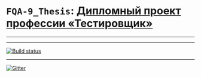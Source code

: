 # `FQA-9_Thesis`: [Дипломный проект профессии «Тестировщик»](https://github.com/netology-code/qa-diploma#%D0%B4%D0%B8%D0%BF%D0%BB%D0%BE%D0%BC%D0%BD%D1%8B%D0%B9-%D0%BF%D1%80%D0%BE%D0%B5%D0%BA%D1%82-%D0%BF%D1%80%D0%BE%D1%84%D0%B5%D1%81%D1%81%D0%B8%D0%B8-%D1%82%D0%B5%D1%81%D1%82%D0%B8%D1%80%D0%BE%D0%B2%D1%89%D0%B8%D0%BA)

---

---
[![Build status](https://ci.appveyor.com/api/projects/status/xoa9fkg0cndn2rrt?svg=true)](https://ci.appveyor.com/project/Cliffart44/fqa-9-thesis)

---
[![Gitter](https://badges.gitter.im/Cliffart44/community.svg)](https://gitter.im/Cliffart44/community?utm_source=badge&utm_medium=badge&utm_campaign=pr-badge)
